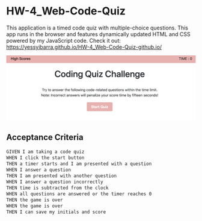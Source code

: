 # HW-4_Web-Code-Quiz

This application is a timed code quiz with multiple-choice questions. This app runs in the browser and features dynamically updated HTML and CSS powered by my JavaScript code.
Check it out: https://yessyibarra.github.io/HW-4_Web-Code-Quiz-github.io/ 

![](quiz.png)















## Acceptance Criteria

```
GIVEN I am taking a code quiz
WHEN I click the start button
THEN a timer starts and I am presented with a question
WHEN I answer a question
THEN I am presented with another question
WHEN I answer a question incorrectly
THEN time is subtracted from the clock
WHEN all questions are answered or the timer reaches 0
THEN the game is over
WHEN the game is over
THEN I can save my initials and score
